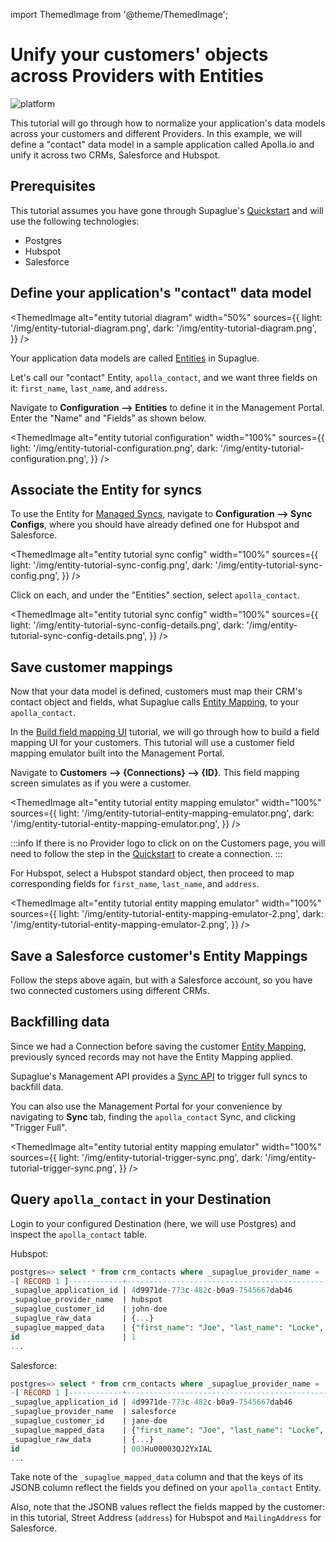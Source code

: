 import ThemedImage from '@theme/ThemedImage';

# Unify your customers' objects across Providers with Entities

![platform](https://img.shields.io/badge/Platform%20Tutorial-009be5)

This tutorial will go through how to normalize your application's data models across your customers and different Providers. In this example, we will define a "contact" data model in a sample application called Apolla.io and unify it across two CRMs, Salesforce and Hubspot.

## Prerequisites

This tutorial assumes you have gone through Supaglue's [Quickstart](../quickstart) and will use the following technologies:

- Postgres
- Hubspot
- Salesforce

## Define your application's "contact" data model

<ThemedImage
alt="entity tutorial diagram"
width="50%"
sources={{
    light: '/img/entity-tutorial-diagram.png',
    dark: '/img/entity-tutorial-diagram.png',
  }}
/>

Your application data models are called [Entities](../platform/entities/overview) in Supaglue.

Let's call our "contact" Entity, `apolla_contact`, and we want three fields on it: `first_name`, `last_name`, and `address`.

Navigate to **Configuration --> Entities** to define it in the Management Portal. Enter the "Name" and "Fields" as shown below.

<ThemedImage
alt="entity tutorial configuration"
width="100%"
sources={{
    light: '/img/entity-tutorial-configuration.png',
    dark: '/img/entity-tutorial-configuration.png',
  }}
/>

## Associate the Entity for syncs

To use the Entity for [Managed Syncs](../integration-patterns/managed-syncs), navigate to **Configuration --> Sync Configs**, where you should have already defined one for Hubspot and Salesforce.

<ThemedImage
alt="entity tutorial sync config"
width="100%"
sources={{
    light: '/img/entity-tutorial-sync-config.png',
    dark: '/img/entity-tutorial-sync-config.png',
  }}
/>

Click on each, and under the "Entities" section, select `apolla_contact`.

<ThemedImage
alt="entity tutorial sync config"
width="100%"
sources={{
    light: '/img/entity-tutorial-sync-config-details.png',
    dark: '/img/entity-tutorial-sync-config-details.png',
  }}
/>

## Save customer mappings

Now that your data model is defined, customers must map their CRM's contact object and fields, what Supaglue calls [Entity Mapping](../platform/entities/overview#entity-mapping), to your `apolla_contact`.

In the [Build field mapping UI](./build-field-mapping-ui) tutorial, we will go through how to build a field mapping UI for your customers. This tutorial will use a customer field mapping emulator built into the Management Portal.

Navigate to **Customers --> {Connections} --> {ID}**. This field mapping screen simulates as if you were a customer.

<ThemedImage
alt="entity tutorial entity mapping emulator"
width="100%"
sources={{
    light: '/img/entity-tutorial-entity-mapping-emulator.png',
    dark: '/img/entity-tutorial-entity-mapping-emulator.png',
  }}
/>

:::info
If there is no Provider logo to click on on the Customers page, you will need to follow the step in the [Quickstart](../quickstart#7-create-a-connection) to create a connection.
:::

For Hubspot, select a Hubspot standard object, then proceed to map corresponding fields for `first_name`, `last_name`, and `address`.

<ThemedImage
alt="entity tutorial entity mapping emulator"
width="100%"
sources={{
    light: '/img/entity-tutorial-entity-mapping-emulator-2.png',
    dark: '/img/entity-tutorial-entity-mapping-emulator-2.png',
  }}
/>

## Save a Salesforce customer's Entity Mappings

Follow the steps above again, but with a Salesforce account, so you have two connected customers using different CRMs.

## Backfilling data

Since we had a Connection before saving the customer [Entity Mapping](../platform/entities/overview#entity-mapping), previously synced records may not have the Entity Mapping applied.

Supaglue's Management API provides a [Sync API](../api/v2/mgmt/trigger-sync) to trigger full syncs to backfill data.

You can also use the Management Portal for your convenience by navigating to **Sync** tab, finding the `apolla_contact` Sync, and clicking "Trigger Full".

<ThemedImage
alt="entity tutorial entity mapping emulator"
width="100%"
sources={{
    light: '/img/entity-tutorial-trigger-sync.png',
    dark: '/img/entity-tutorial-trigger-sync.png',
  }}
/>

## Query `apolla_contact` in your Destination

Login to your configured Destination (here, we will use Postgres) and inspect the `apolla_contact` table.

Hubspot:

```sql
postgres=> select * from crm_contacts where _supaglue_provider_name = 'hubspot' limit 1;
-[ RECORD 1 ]------------+--------------------------------------------------------------------------------------------------------------------------------------------
_supaglue_application_id | 4d9971de-773c-482c-b0a9-7545667dab46
_supaglue_provider_name  | hubspot
_supaglue_customer_id    | john-doe
_supaglue_raw_data       | {...}
_supaglue_mapped_data    | {"first_name": "Joe", "last_name": "Locke", "address": "4 Windmill St."}
id                       | 1
...
```

Salesforce:

```sql
postgres=> select * from crm_contacts where _supaglue_provider_name = 'salesforce' limit 1;
-[ RECORD 1 ]------------+-----------------------------------------------------------------------
_supaglue_application_id | 4d9971de-773c-482c-b0a9-7545667dab46
_supaglue_provider_name  | salesforce
_supaglue_customer_id    | jane-doe
_supaglue_mapped_data    | {"first_name": "Joe", "last_name": "Locke", "address": "4 Windmill St. London, W1T 2HZ, England"}
_supaglue_raw_data       | {...}
id                       | 003Hu00003QJ2YxIAL
...
```

Take note of the `_supaglue_mapped_data` column and that the keys of its JSONB column reflect the fields you defined on your `apolla_contact` Entity.

Also, note that the JSONB values reflect the fields mapped by the customer: in this tutorial, Street Address (`address`) for Hubspot and `MailingAddress` for Salesforce.
